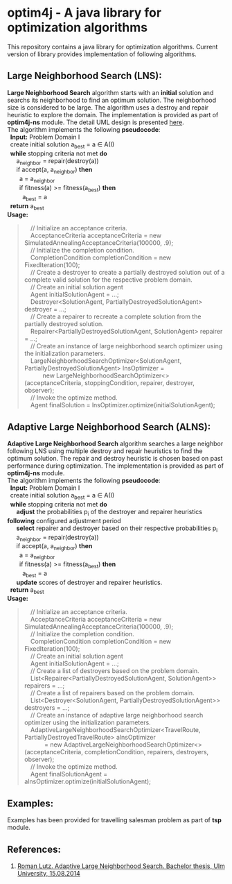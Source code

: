 # optim4j - A java library for optimization algorithms
This repository contains a java library for optimization algorithms. Current version of library provides implementation of following algorithms.
## Large Neighborhood Search (LNS): 
**Large Neighborhood Search** algorithm starts with an **initial** solution and searchs its neighborhood to find an optimum solution. The neighborhood size is considered to be large. The algorithm uses a destroy and repair heuristic to explore the domain. The implementation is provided as part of **optim4j-ns** module. The detail UML design is presented [here](https://github.com/avopsoft/optim4j/blob/main/optim4j-ns/design/lns.png).
<br/>The algorithm implements the following **pseudocode**:
<br/>&ensp;**Input:** Problem Domain I
<br/>&ensp;create initial solution a<sub>best</sub> = a ∈ A(I)
<br/>&ensp;**while** stopping criteria not met **do**
<br/>&ensp;&ensp;&ensp;a<sub>neighbor</sub> = repair(destroy(a))
<br/>&ensp;&ensp;&ensp;if accept(a, a<sub>neighbor</sub>) **then**
<br/>&ensp;&ensp;&ensp;&ensp;a = a<sub>neighbor</sub>
<br/>&ensp;&ensp;&ensp;&ensp;if fitness(a) >= fitness(a<sub>best</sub>) **then**
<br/>&ensp;&ensp;&ensp;&ensp;&ensp;a<sub>best</sub> = a
<br/>&ensp;**return** a<sub>best</sub>
<br/>**Usage:**
>&ensp;&ensp;// Initialize an acceptance criteria.
<br/>&ensp;&ensp;AcceptanceCriteria acceptanceCriteria = new SimulatedAnnealingAcceptanceCriteria(100000, .9);
<br/>&ensp;&ensp;// Initialize the completion condition.
<br/>&ensp;&ensp;CompletionCondition completionCondition = new FixedIteration(100);
<br/>&ensp;&ensp;// Create a destroyer to create a partially destroyed solution out of a complete valid solution for the respective problem domain.
<br/>&ensp;&ensp;// Create an initial solution agent
<br/>&ensp;&ensp;Agent initialSolutionAgent = ...;
<br/>&ensp;&ensp;Destroyer<SolutionAgent, PartiallyDestroyedSolutionAgent> destroyer = ...;
<br/>&ensp;&ensp;// Create a repairer to recreate a complete solution from the partially destroyed solution.
<br/>&ensp;&ensp;Repairer<PartiallyDestroyedSolutionAgent, SolutionAgent> repairer = ...;
<br/>&ensp;&ensp;// Create an instance of large neighborhood search optimizer using the initialization parameters.
<br/>&ensp;&ensp;LargeNeighborhoodSearchOptimizer<SolutionAgent, PartiallyDestroyedSolutionAgent> lnsOptimizer =
<br/>&ensp;&ensp;&ensp;&ensp;&ensp;&ensp;new LargeNeighborhoodSearchOptimizer<>(acceptanceCriteria, stoppingCondition, repairer, destroyer, observer);
<br/>&ensp;&ensp;// Invoke the optimize method.
<br/>&ensp;&ensp;Agent finalSolution = lnsOptimizer.optimize(initialSolutionAgent);


## Adaptive Large Neighborhood Search (ALNS):
**Adaptive Large Neighborhood Search** algorithm searches a large neighbor following LNS using multiple destroy and repair heuristics to find the optimum solution. The repair and destroy heuristic is chosen based on past performance during optimization. The implementation is provided as part of **optim4j-ns** module.
<br/>The algorithm implements the following **pseudocode**:
<br/>&ensp;**Input:** Problem Domain I
<br/>&ensp;create initial solution a<sub>best</sub> = a ∈ A(I)
<br/>&ensp;**while** stopping criteria not met **do**
<br/>&ensp;&ensp;&ensp;**adjust** the probabilities p<sub>i</sub> of the destroyer and repairer heuristics **following** configured adjustment period
<br/>&ensp;&ensp;&ensp;**select** repairer and destroyer based on their respective probabilities p<sub>i</sub>
<br/>&ensp;&ensp;&ensp;a<sub>neighbor</sub> = repair(destroy(a))
<br/>&ensp;&ensp;&ensp;if accept(a, a<sub>neighbor</sub>) **then**
<br/>&ensp;&ensp;&ensp;&ensp;a = a<sub>neighbor</sub>
<br/>&ensp;&ensp;&ensp;&ensp;if fitness(a) >= fitness(a<sub>best</sub>) **then**
<br/>&ensp;&ensp;&ensp;&ensp;&ensp;a<sub>best</sub> = a
<br/>&ensp;&ensp;&ensp;**update** scores of destroyer and repairer heuristics.
<br/>&ensp;**return** a<sub>best</sub>
<br/>**Usage:**
>&ensp;&ensp;// Initialize an acceptance criteria.
<br/>&ensp;&ensp;AcceptanceCriteria acceptanceCriteria = new SimulatedAnnealingAcceptanceCriteria(100000, .9);
<br/>&ensp;&ensp;// Initialize the completion condition.
<br/>&ensp;&ensp;CompletionCondition completionCondition = new FixedIteration(100);
<br/>&ensp;&ensp;// Create an initial solution agent
<br/>&ensp;&ensp;Agent initialSolutionAgent = ...;
<br/>&ensp;&ensp;// Create a list of destroyers based on the problem domain.
<br/>&ensp;&ensp;List<Repairer<PartiallyDestroyedSolutionAgent, SolutionAgent>> repairers = ...;
<br/>&ensp;&ensp;// Create a list of repairers based on the problem domain.
<br/>&ensp;&ensp;List<Destroyer<SolutionAgent, PartiallyDestroyedSolutionAgent>> destroyers = ...;
<br/>&ensp;&ensp;// Create an instance of adaptive large neighborhood search optimizer using the initialization parameters.
<br/>&ensp;&ensp;AdaptiveLargeNeighborhoodSearchOptimizer<TravelRoute, PartiallyDestroyedTravelRoute> alnsOptimizer
><br/>&ensp;&ensp;&ensp;&ensp;&ensp;&ensp; = new AdaptiveLargeNeighborhoodSearchOptimizer<>(acceptanceCriteria, completionCondition, repairers, destroyers, observer);
<br/>&ensp;&ensp;// Invoke the optimize method.
<br/>&ensp;&ensp;Agent finalSolutionAgent = alnsOptimizer.optimize(initialSolutionAgent);

## Examples:
Examples has been provided for travelling salesman problem as part of **tsp** module.

## References:
1) [Roman Lutz. Adaptive Large Neighborhood Search. Bachelor thesis, Ulm University, 15.08.2014](https://d-nb.info/1072464683/34)
